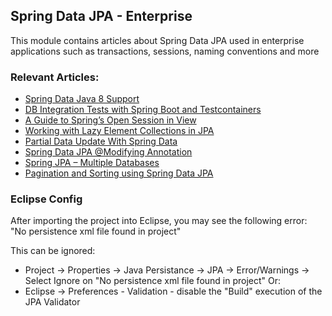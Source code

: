 ## Spring Data JPA - Enterprise

This module contains articles about Spring Data JPA used in enterprise applications such as transactions, sessions, naming conventions and more 

### Relevant Articles: 

- [Spring Data Java 8 Support](https://www.baeldung.com/spring-data-java-8)
- [DB Integration Tests with Spring Boot and Testcontainers](https://www.baeldung.com/spring-boot-testcontainers-integration-test)
- [A Guide to Spring’s Open Session in View](https://www.baeldung.com/spring-open-session-in-view)
- [Working with Lazy Element Collections in JPA](https://www.baeldung.com/java-jpa-lazy-collections)
- [Partial Data Update With Spring Data](https://www.baeldung.com/spring-data-partial-update)
- [Spring Data JPA @Modifying Annotation](https://www.baeldung.com/spring-data-jpa-modifying-annotation)
- [Spring JPA – Multiple Databases](https://www.baeldung.com/spring-data-jpa-multiple-databases)
- [Pagination and Sorting using Spring Data JPA](https://www.baeldung.com/spring-data-jpa-pagination-sorting)

### Eclipse Config 
After importing the project into Eclipse, you may see the following error:  
"No persistence xml file found in project"

This can be ignored: 
- Project -> Properties -> Java Persistance -> JPA -> Error/Warnings -> Select Ignore on "No persistence xml file found in project"
Or: 
- Eclipse -> Preferences - Validation - disable the "Build" execution of the JPA Validator 

